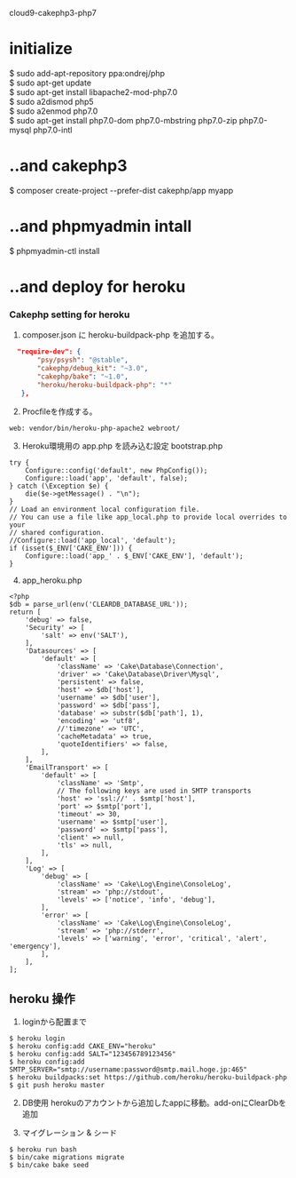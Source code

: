 cloud9-cakephp3-php7

# initialize

$ sudo add-apt-repository ppa:ondrej/php  
$ sudo apt-get update  
$ sudo apt-get install libapache2-mod-php7.0  
$ sudo a2dismod php5  
$ sudo a2enmod php7.0  
$ sudo apt-get install php7.0-dom php7.0-mbstring php7.0-zip php7.0-mysql php7.0-intl

# ..and cakephp3  

$ composer create-project --prefer-dist cakephp/app myapp  

# ..and phpmyadmin intall

$ phpmyadmin-ctl install

# ..and deploy for heroku

### Cakephp setting for heroku
1. composer.json に heroku-buildpack-php を追加する。
```json:composer.json
  "require-dev": {
       "psy/psysh": "@stable",
       "cakephp/debug_kit": "~3.0",
       "cakephp/bake": "~1.0",
       "heroku/heroku-buildpack-php": "*"
   },
```

2. Procfileを作成する。
```Procfile
web: vendor/bin/heroku-php-apache2 webroot/
```

3. Heroku環境用の app.php を読み込む設定 bootstrap.php
```php:bootstrap.php
try {
    Configure::config('default', new PhpConfig());
    Configure::load('app', 'default', false);
} catch (\Exception $e) {
    die($e->getMessage() . "\n");
}
// Load an environment local configuration file.
// You can use a file like app_local.php to provide local overrides to your
// shared configuration.
//Configure::load('app_local', 'default');
if (isset($_ENV['CAKE_ENV'])) {
    Configure::load('app_' . $_ENV['CAKE_ENV'], 'default');
}
```

4. app_heroku.php
```php:app_heroku.php
<?php
$db = parse_url(env('CLEARDB_DATABASE_URL'));
return [
    'debug' => false,
    'Security' => [
        'salt' => env('SALT'),
    ],
    'Datasources' => [
        'default' => [
            'className' => 'Cake\Database\Connection',
            'driver' => 'Cake\Database\Driver\Mysql',
            'persistent' => false,
            'host' => $db['host'],
            'username' => $db['user'],
            'password' => $db['pass'],
            'database' => substr($db['path'], 1),
            'encoding' => 'utf8',
            //'timezone' => 'UTC',
            'cacheMetadata' => true,
            'quoteIdentifiers' => false,
        ],
    ],
    'EmailTransport' => [
        'default' => [
            'className' => 'Smtp',
            // The following keys are used in SMTP transports
            'host' => 'ssl://' . $smtp['host'],
            'port' => $smtp['port'],
            'timeout' => 30,
            'username' => $smtp['user'],
            'password' => $smtp['pass'],
            'client' => null,
            'tls' => null,
        ],
    ],
    'Log' => [
        'debug' => [
            'className' => 'Cake\Log\Engine\ConsoleLog',
            'stream' => 'php://stdout',
            'levels' => ['notice', 'info', 'debug'],
        ],
        'error' => [
            'className' => 'Cake\Log\Engine\ConsoleLog',
            'stream' => 'php://stderr',
            'levels' => ['warning', 'error', 'critical', 'alert', 'emergency'],
        ],
    ],
];
```

## heroku 操作
1. loginから配置まで
```
$ heroku login
$ heroku config:add CAKE_ENV="heroku"
$ heroku config:add SALT="123456789123456"
$ heroku config:add SMTP_SERVER="smtp://username:password@smtp.mail.hoge.jp:465"
$ heroku buildpacks:set https://github.com/heroku/heroku-buildpack-php
$ git push heroku master
```

2. DB使用
herokuのアカウントから追加したappに移動。add-onにClearDbを追加

3. マイグレーション & シード
```
$ heroku run bash
$ bin/cake migrations migrate
$ bin/cake bake seed
```
